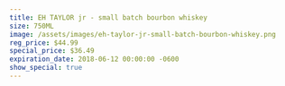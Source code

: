 ```yaml
---
title: EH TAYLOR jr - small batch bourbon whiskey
size: 750ML
image: /assets/images/eh-taylor-jr-small-batch-bourbon-whiskey.png
reg_price: $44.99
special_price: $36.49
expiration_date: 2018-06-12 00:00:00 -0600
show_special: true
---
```


